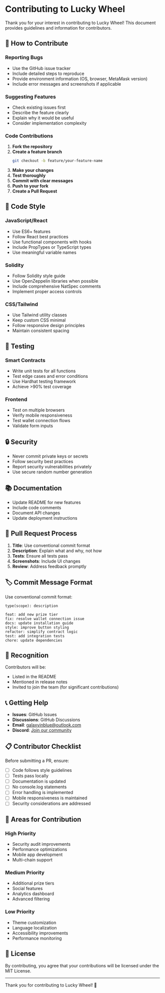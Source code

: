 # Contributing to Lucky Wheel

Thank you for your interest in contributing to Lucky Wheel! This document provides guidelines and information for contributors.

## 🤝 How to Contribute

### Reporting Bugs

- Use the GitHub issue tracker
- Include detailed steps to reproduce
- Provide environment information (OS, browser, MetaMask version)
- Include error messages and screenshots if applicable

### Suggesting Features

- Check existing issues first
- Describe the feature clearly
- Explain why it would be useful
- Consider implementation complexity

### Code Contributions

1. **Fork the repository**
2. **Create a feature branch**
   ```bash
   git checkout -b feature/your-feature-name
   ```
3. **Make your changes**
4. **Test thoroughly**
5. **Commit with clear messages**
6. **Push to your fork**
7. **Create a Pull Request**

## 📝 Code Style

### JavaScript/React
- Use ES6+ features
- Follow React best practices
- Use functional components with hooks
- Include PropTypes or TypeScript types
- Use meaningful variable names

### Solidity
- Follow Solidity style guide
- Use OpenZeppelin libraries when possible
- Include comprehensive NatSpec comments
- Implement proper access controls

### CSS/Tailwind
- Use Tailwind utility classes
- Keep custom CSS minimal
- Follow responsive design principles
- Maintain consistent spacing

## 🧪 Testing

### Smart Contracts
- Write unit tests for all functions
- Test edge cases and error conditions
- Use Hardhat testing framework
- Achieve >90% test coverage

### Frontend
- Test on multiple browsers
- Verify mobile responsiveness
- Test wallet connection flows
- Validate form inputs

## 🔒 Security

- Never commit private keys or secrets
- Follow security best practices
- Report security vulnerabilities privately
- Use secure random number generation

## 📚 Documentation

- Update README for new features
- Include code comments
- Document API changes
- Update deployment instructions

## 🚀 Pull Request Process

1. **Title**: Use conventional commit format
2. **Description**: Explain what and why, not how
3. **Tests**: Ensure all tests pass
4. **Screenshots**: Include UI changes
5. **Review**: Address feedback promptly

## 🏷️ Commit Message Format

Use conventional commit format:

```
type(scope): description

feat: add new prize tier
fix: resolve wallet connection issue
docs: update installation guide
style: improve button styling
refactor: simplify contract logic
test: add integration tests
chore: update dependencies
```

## 🌟 Recognition

Contributors will be:
- Listed in the README
- Mentioned in release notes
- Invited to join the team (for significant contributions)

## 📞 Getting Help

- **Issues**: GitHub Issues
- **Discussions**: GitHub Discussions
- **Email**: galaxyinblue@outlook.com
- **Discord**: [Join our community](link-to-discord)

## 📋 Contributor Checklist

Before submitting a PR, ensure:

- [ ] Code follows style guidelines
- [ ] Tests pass locally
- [ ] Documentation is updated
- [ ] No console.log statements
- [ ] Error handling is implemented
- [ ] Mobile responsiveness is maintained
- [ ] Security considerations are addressed

## 🎯 Areas for Contribution

### High Priority
- Security audit improvements
- Performance optimizations
- Mobile app development
- Multi-chain support

### Medium Priority
- Additional prize tiers
- Social features
- Analytics dashboard
- Advanced filtering

### Low Priority
- Theme customization
- Language localization
- Accessibility improvements
- Performance monitoring

## 📄 License

By contributing, you agree that your contributions will be licensed under the MIT License.

---

Thank you for contributing to Lucky Wheel! 🎉
